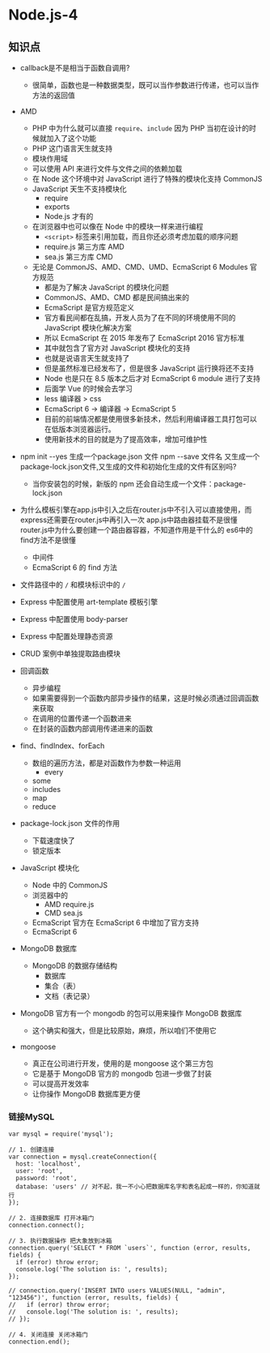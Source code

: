 # Node.js-4

## 知识点

* callback是不是相当于函数自调用?
  * 很简单，函数也是一种数据类型，既可以当作参数进行传递，也可以当作方法的返回值
* AMD
  * PHP 中为什么就可以直接 `require`、`include` 因为 PHP 当初在设计的时候就加入了这个功能
  * PHP 这门语言天生就支持
  * 模块作用域
  * 可以使用 API 来进行文件与文件之间的依赖加载
  * 在 Node 这个环境中对 JavaScript 进行了特殊的模块化支持 CommonJS
  * JavaScript 天生不支持模块化
    * require
    * exports
    * Node.js 才有的
  * 在浏览器中也可以像在 Node 中的模块一样来进行编程
    * `<script>` 标签来引用加载，而且你还必须考虑加载的顺序问题
    * require.js 第三方库 AMD
    * sea.js     第三方库 CMD
  * 无论是 CommonJS、AMD、CMD、UMD、EcmaScript 6 Modules 官方规范
    * 都是为了解决 JavaScript 的模块化问题
    * CommonJS、AMD、CMD 都是民间搞出来的
    * EcmaScript 是官方规范定义
    * 官方看民间都在乱搞，开发人员为了在不同的环境使用不同的 JavaScript 模块化解决方案
    * 所以 EcmaScript 在 2015 年发布了 EcmaScript 2016 官方标准
    * 其中就包含了官方对 JavaScript 模块化的支持
    * 也就是说语言天生就支持了
    * 但是虽然标准已经发布了，但是很多 JavaScript 运行换将还不支持
    * Node 也是只在 8.5 版本之后才对 EcmaScript 6 module 进行了支持
    * 后面学 Vue 的时候会去学习
    * less 编译器 &gt; css
    * EcmaScript 6 -&gt; 编译器 -&gt; EcmaScript 5
    * 目前的前端情况都是使用很多新技术，然后利用编译器工具打包可以在低版本浏览器运行。
    * 使用新技术的目的就是为了提高效率，增加可维护性
* npm init --yes 生成一个package.json 文件 npm --save 文件名 又生成一个package-lock.json文件,又生成的文件和初始化生成的文件有区别吗?
  * 当你安装包的时候，新版的 npm 还会自动生成一个文件：package-lock.json
* 为什么模板引擎在app.js中引入之后在router.js中不引入可以直接使用，而express还需要在router.js中再引入一次 app.js中路由器挂载不是很懂 router.js中为什么要创建一个路由器容器，不知道作用是干什么的 es6中的find方法不是很懂

  * 中间件
  * EcmaScript 6 的 find 方法

* 文件路径中的 `/` 和模块标识中的 `/`

* Express 中配置使用 art-template 模板引擎
* Express 中配置使用 body-parser
* Express 中配置处理静态资源
* CRUD 案例中单独提取路由模块

* 回调函数

  * 异步编程
  * 如果需要得到一个函数内部异步操作的结果，这是时候必须通过回调函数来获取
  * 在调用的位置传递一个函数进来
  * 在封装的函数内部调用传递进来的函数

* find、findIndex、forEach
  * 数组的遍历方法，都是对函数作为参数一种运用
    * every
  * some
  * includes
  * map
  * reduce
* package-lock.json 文件的作用
  * 下载速度快了
  * 锁定版本
* JavaScript 模块化

  * Node 中的 CommonJS
  * 浏览器中的
    * AMD require.js
    * CMD sea.js
  * EcmaScript 官方在 EcmaScript 6 中增加了官方支持
  * EcmaScript 6

* MongoDB 数据库

  * MongoDB 的数据存储结构
    * 数据库
    * 集合（表）
    * 文档（表记录）

* MongoDB 官方有一个 mongodb 的包可以用来操作 MongoDB 数据库
  * 这个确实和强大，但是比较原始，麻烦，所以咱们不使用它
* mongoose
  * 真正在公司进行开发，使用的是 mongoose 这个第三方包
  * 它是基于 MongoDB 官方的 mongodb 包进一步做了封装
  * 可以提高开发效率
  * 让你操作 MongoDB 数据库更方便

### 链接MySQL

    var mysql = require('mysql');

    // 1. 创建连接
    var connection = mysql.createConnection({
      host: 'localhost',
      user: 'root',
      password: 'root',
      database: 'users' // 对不起，我一不小心把数据库名字和表名起成一样的，你知道就行
    });

    // 2. 连接数据库 打开冰箱门
    connection.connect();

    // 3. 执行数据操作 把大象放到冰箱
    connection.query('SELECT * FROM `users`', function (error, results, fields) {
      if (error) throw error;
      console.log('The solution is: ', results);
    });

    // connection.query('INSERT INTO users VALUES(NULL, "admin", "123456")', function (error, results, fields) {
    //   if (error) throw error;
    //   console.log('The solution is: ', results);
    // });

    // 4. 关闭连接 关闭冰箱门
    connection.end();



